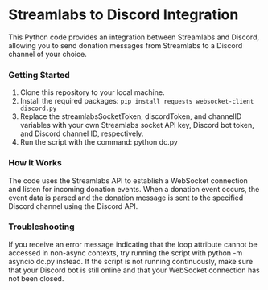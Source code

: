 # Streamlabs to Discord Integration
This Python code provides an integration between Streamlabs and Discord, allowing you to send donation messages from Streamlabs to a Discord channel of your choice.

### Getting Started
1. Clone this repository to your local machine.
2. Install the required packages: `pip install requests websocket-client discord.py`
3. Replace the streamlabsSocketToken, discordToken, and channelID variables with your own Streamlabs socket API key, Discord bot token, and Discord channel ID, respectively.
4. Run the script with the command: python dc.py

### How it Works
The code uses the Streamlabs API to establish a WebSocket connection and listen for incoming donation events. When a donation event occurs, the event data is parsed and the donation message is sent to the specified Discord channel using the Discord API.

### Troubleshooting

If you receive an error message indicating that the loop attribute cannot be accessed in non-async contexts, try running the script with python -m asyncio dc.py instead.
If the script is not running continuously, make sure that your Discord bot is still online and that your WebSocket connection has not been closed.
